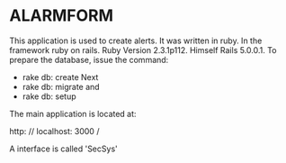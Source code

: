 # ALARMFORM

This application is used to create alerts.
It was written in ruby. In the framework ruby on rails.
Ruby Version 2.3.1p112. Himself Rails 5.0.0.1.
To prepare the database, issue the command:
* rake db: create
  Next
* rake db: migrate
  and
* rake db: setup

The main application is located at:

http: // localhost: 3000 /

A interface is called 'SecSys'
